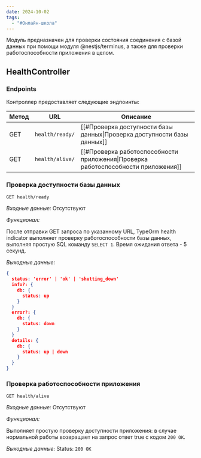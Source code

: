 ```yaml
---
date: 2024-10-02
tags:
  - "#Онлайн-школа"
---
```

Модуль предназначен для проверки состояния соединения с базой данных при помощи модуля @nestjs/terminus, а также для проверки работоспособности приложения в целом.

## HealthController

### Endpoints

Контроллер предоставляет следующие эндпоинты:

| Метод | URL             | Описание                                                                          |
| ----- | --------------- | --------------------------------------------------------------------------------- |
| GET   | `health/ready/` | [[#Проверка доступности базы данных\|Проверка доступности базы данных]]           |
| GET   | `health/alive/` | [[#Проверка работоспособности приложения\|Проверка работоспособности приложения]] |

### Проверка доступности базы данных

`GET health/ready`

*Входные данные:* Отсутствуют

*Функционал:*

После отправки GET запроса по указанному URL, TypeOrm health indicator выполняет проверку работоспособности базы данных, выполняя простую SQL команду `SELECT 1`. Время ожидания ответа - 5 секунд.

*Выходные данные:*

```json
{
  status: 'error' | 'ok' | 'shutting_down'
  info?: {
    db: {
      status: up
    }
  }
  error?: {
    db: {
      status: down
    }
  }
  details: {
    db: {
      status: up | down
    }
  }
}
```

### Проверка работоспособности приложения

`GET health/alive`

*Входные данные:* Отсутствуют

*Функционал:*

Выполняет простую проверку доступности приложения: в случае нормальной работы возвращает на запрос ответ true с кодом `200 OK`.

*Выходные данные:* Status: `200 OK`